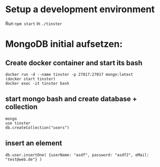 # Setup a development environment
Run ``` npm start ``` in ```./tinster```

# MongoDB initial aufsetzen: 

## Create docker container and start its bash
```
docker run -d --name tinster -p 27017:27017 mongo:latest
(docker start tinster)
docker exec -it tinster bash
```

## start mongo bash and create database + collection
```
mongo
use tinster
db.createCollection("users")
```

## insert an element
```
db.user.insertOne( {userName: "asdf", password: "asdf2", eMail: "test@web.de"} )
```

